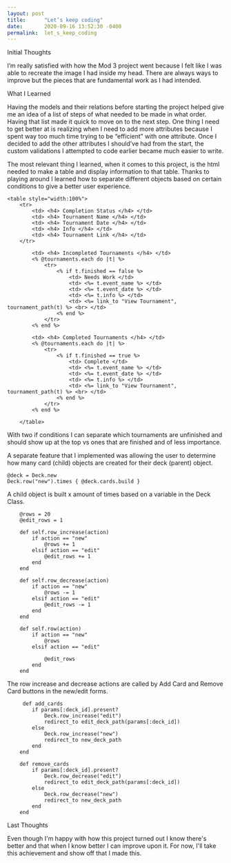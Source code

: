 ```yaml
---
layout: post
title:      "Let’s keep coding"
date:       2020-09-16 13:52:30 -0400
permalink:  let_s_keep_coding
---
```



Initial Thoughts

I’m really satisfied with how the Mod 3 project went because I felt like I was able to recreate the image I had inside my head. There are always ways to improve but the pieces that are fundamental work as I had intended. 

What I Learned

Having the models and their relations before starting the project helped give me an idea of a list of steps of what needed to be made in what order. Having that list made it quick to move on to the next step. One thing I need to get better at is realizing when I need to add more attributes because I spent way too much time trying to be “efficient” with one attribute. Once I decided to add the other attributes I should’ve had from the start, the custom validations I attempted to code earlier became much easier to write. 

The most relevant thing I learned, when it comes to this project, is the html needed to make a table and display information to that table. Thanks to playing around I learned how to separate different objects based on certain conditions to give a better user experience.

```
<table style="width:100%">
    <tr>
        <td> <h4> Completion Status </h4> </td>
        <td> <h4> Tournament Name </h4> </td>
        <td> <h4> Tournament Date </h4> </td> 
        <td> <h4> Info </h4> </td>
        <td> <h4> Tournament Link </h4> </td>
    </tr>

        <td> <h4> Incompleted Tournaments </h4> </td>
        <% @tournaments.each do |t| %>
            <tr>
                <% if t.finished == false %>
                    <td> Needs Work </td>
                    <td> <%= t.event_name %> </td>
                    <td> <%= t.event_date %> </td>
                    <td> <%= t.info %> </td>
                    <td> <%= link_to "View Tournament", tournament_path(t) %> <br> </td>
                <% end %>
            </tr>
        <% end %> 

        <td> <h4> Completed Tournaments </h4> </td>
        <% @tournaments.each do |t| %>
            <tr>
                <% if t.finished == true %>
                    <td> Complete </td>
                    <td> <%= t.event_name %> </td>
                    <td> <%= t.event_date %> </td>
                    <td> <%= t.info %> </td>
                    <td> <%= link_to "View Tournament", tournament_path(t) %> <br> </td>
                <% end %>
            </tr>
        <% end %>
    
    </table>
```

With two if conditions I can separate which tournaments are unfinished and should show up at the top vs ones that are finished and of less importance.

A separate feature that I implemented was allowing the user to determine how many card (child) objects are created for their deck (parent) object. 

``` 
@deck = Deck.new
Deck.row("new").times { @deck.cards.build }
```

A child object is built x amount of times based on a variable in the Deck Class. 

```
    @rows = 20
    @edit_rows = 1

    def self.row_increase(action)
        if action == "new"
            @rows += 1
        elsif action == "edit"
            @edit_rows += 1 
        end 
    end

    def self.row_decrease(action)
        if action == "new"
            @rows -= 1
        elsif action == "edit"
            @edit_rows -= 1 
        end 
    end

    def self.row(action)
        if action == "new"
            @rows 
        elsif action == "edit"
            
            @edit_rows 
        end 
    end
```

The row increase and decrease actions are called by Add Card and Remove Card buttons in the new/edit forms.

```
     def add_cards
        if params[:deck_id].present?
            Deck.row_increase("edit")
            redirect_to edit_deck_path(params[:deck_id])
        else
            Deck.row_increase("new")
            redirect_to new_deck_path
        end 
    end

    def remove_cards
        if params[:deck_id].present?
            Deck.row_decrease("edit")
            redirect_to edit_deck_path(params[:deck_id])
        else
            Deck.row_decrease("new")
            redirect_to new_deck_path
        end 
    end
```

Last Thoughts

Even though I'm happy with how this project turned out I know there's better and that when I know better I can improve upon it. For now, I'll take this achievement and show off that I made this.
